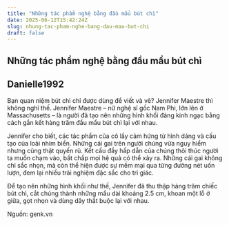```yaml
---
title: "Những tác phẩm nghệ bằng đầu mẩu bút chì"
date: 2025-06-12T15:42:24Z
slug: nhung-tac-pham-nghe-bang-dau-mau-but-chi
draft: false
---
```


## Những tác phẩm nghệ bằng đầu mẩu bút chì

## Danielle1992

Bạn quan niệm bút chì chỉ được dùng để viết và vẽ? Jennifer Maestre thì không nghĩ thế. Jennifer Maestre – nữ nghệ sĩ gốc Nam Phi, lớn lên ở Massachusetts – là người đã tạo nên những hình khối đáng kinh ngạc bằng cách gắn kết hàng trăm đầu mẩu bút chì lại với nhau.
 
Jennifer cho biết, các tác phẩm của cô lấy cảm hứng từ hình dáng và cấu tạo của loài nhím biển. Những cái gai trên người chúng vừa nguy hiểm nhưng cũng thật quyến rũ. Kết cấu đầy hấp dẫn của chúng thôi thúc người ta muốn chạm vào, bất chấp mọi hệ quả có thể xảy ra. Những cái gai không chỉ sắc nhọn, mà còn thể hiện được sự mềm mại qua từng đường nét uốn lượn, đem lại nhiều trải nghiệm đặc sắc cho tri giác.
 
Để tạo nên những hình khối như thế, Jennifer đã thu thập hàng trăm chiếc bút chì, cắt chúng thành những mẩu dài khoảng 2.5 cm, khoan một lỗ ở giữa, gọt nhọn và dùng dây thắt buộc lại với nhau.
 

 

 

 


 

 


 

 
Nguồn: genk.vn